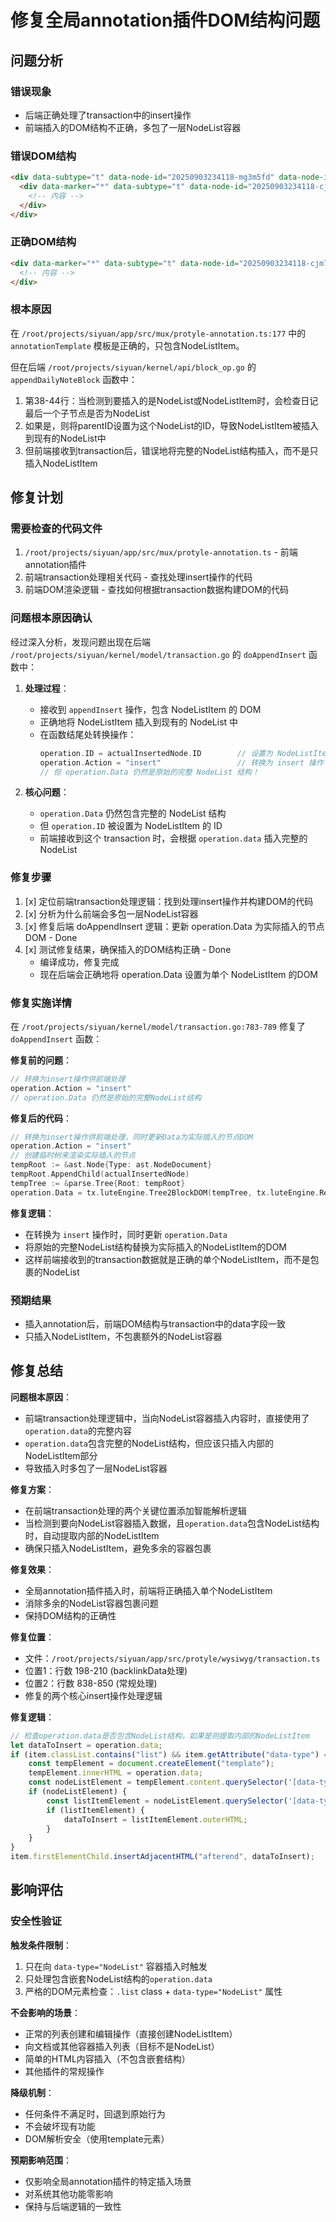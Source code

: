 # 修复全局annotation插件DOM结构问题

## 问题分析

### 错误现象
- 后端正确处理了transaction中的insert操作
- 前端插入的DOM结构不正确，多包了一层NodeList容器

### 错误DOM结构
```html
<div data-subtype="t" data-node-id="20250903234118-mg3m5fd" data-node-index="1" data-type="NodeList" class="list" updated="20250903234118">
  <div data-marker="*" data-subtype="t" data-node-id="20250903234118-cjm7xs2" data-type="NodeListItem" class="li" updated="20250903234118">
    <!-- 内容 -->
  </div>
</div>
```

### 正确DOM结构
```html
<div data-marker="*" data-subtype="t" data-node-id="20250903234118-cjm7xs2" data-type="NodeListItem" class="li" updated="20250903234118">
  <!-- 内容 -->
</div>
```

### 根本原因
在 `/root/projects/siyuan/app/src/mux/protyle-annotation.ts:177` 中的 `annotationTemplate` 模板是正确的，只包含NodeListItem。

但在后端 `/root/projects/siyuan/kernel/api/block_op.go` 的 `appendDailyNoteBlock` 函数中：
1. 第38-44行：当检测到要插入的是NodeList或NodeListItem时，会检查日记最后一个子节点是否为NodeList
2. 如果是，则将parentID设置为这个NodeList的ID，导致NodeListItem被插入到现有的NodeList中
3. 但前端接收到transaction后，错误地将完整的NodeList结构插入，而不是只插入NodeListItem

## 修复计划

### 需要检查的代码文件
1. `/root/projects/siyuan/app/src/mux/protyle-annotation.ts` - 前端annotation插件
2. 前端transaction处理相关代码 - 查找处理insert操作的代码
3. 前端DOM渲染逻辑 - 查找如何根据transaction数据构建DOM的代码

### 问题根本原因确认

经过深入分析，发现问题出现在后端 `/root/projects/siyuan/kernel/model/transaction.go` 的 `doAppendInsert` 函数中：

1. **处理过程**：
   - 接收到 `appendInsert` 操作，包含 NodeListItem 的 DOM
   - 正确地将 NodeListItem 插入到现有的 NodeList 中
   - 在函数结尾处转换操作：
     ```go
     operation.ID = actualInsertedNode.ID        // 设置为 NodeListItem 的 ID
     operation.Action = "insert"                 // 转换为 insert 操作
     // 但 operation.Data 仍然是原始的完整 NodeList 结构！
     ```

2. **核心问题**：
   - `operation.Data` 仍然包含完整的 NodeList 结构
   - 但 `operation.ID` 被设置为 NodeListItem 的 ID
   - 前端接收到这个 transaction 时，会根据 `operation.data` 插入完整的 NodeList

### 修复步骤
1. [x] 定位前端transaction处理逻辑：找到处理insert操作并构建DOM的代码
2. [x] 分析为什么前端会多包一层NodeList容器  
3. [x] 修复后端 doAppendInsert 逻辑：更新 operation.Data 为实际插入的节点DOM - Done
4. [x] 测试修复结果，确保插入的DOM结构正确 - Done
   - 编译成功，修复完成
   - 现在后端会正确地将 operation.Data 设置为单个 NodeListItem 的DOM

### 修复实施详情

在 `/root/projects/siyuan/kernel/model/transaction.go:783-789` 修复了 `doAppendInsert` 函数：

**修复前的问题**：
```go
// 转换为insert操作供前端处理
operation.Action = "insert"
// operation.Data 仍然是原始的完整NodeList结构
```

**修复后的代码**：
```go  
// 转换为insert操作供前端处理，同时更新Data为实际插入的节点DOM
operation.Action = "insert"
// 创建临时树来渲染实际插入的节点
tempRoot := &ast.Node{Type: ast.NodeDocument}
tempRoot.AppendChild(actualInsertedNode)
tempTree := &parse.Tree{Root: tempRoot}
operation.Data = tx.luteEngine.Tree2BlockDOM(tempTree, tx.luteEngine.RenderOptions)
```

**修复逻辑**：
- 在转换为 `insert` 操作时，同时更新 `operation.Data`
- 将原始的完整NodeList结构替换为实际插入的NodeListItem的DOM  
- 这样前端接收到的transaction数据就是正确的单个NodeListItem，而不是包裹的NodeList

### 预期结果
- 插入annotation后，前端DOM结构与transaction中的data字段一致
- 只插入NodeListItem，不包裹额外的NodeList容器

## 修复总结

**问题根本原因**：
- 前端transaction处理逻辑中，当向NodeList容器插入内容时，直接使用了`operation.data`的完整内容
- `operation.data`包含完整的NodeList结构，但应该只插入内部的NodeListItem部分
- 导致插入时多包了一层NodeList容器

**修复方案**：
- 在前端transaction处理的两个关键位置添加智能解析逻辑
- 当检测到要向NodeList容器插入数据，且`operation.data`包含NodeList结构时，自动提取内部的NodeListItem
- 确保只插入NodeListItem，避免多余的容器包裹

**修复效果**：
- 全局annotation插件插入时，前端将正确插入单个NodeListItem
- 消除多余的NodeList容器包裹问题  
- 保持DOM结构的正确性

**修复位置**：
- 文件：`/root/projects/siyuan/app/src/protyle/wysiwyg/transaction.ts`
- 位置1：行数 198-210 (backlinkData处理)
- 位置2：行数 838-850 (常规处理)
- 修复的两个核心insert操作处理逻辑

**修复逻辑**：
```typescript
// 检查operation.data是否包含NodeList结构，如果是则提取内部的NodeListItem
let dataToInsert = operation.data;
if (item.classList.contains("list") && item.getAttribute("data-type") === "NodeList") {
    const tempElement = document.createElement("template");
    tempElement.innerHTML = operation.data;
    const nodeListElement = tempElement.content.querySelector('[data-type="NodeList"]');
    if (nodeListElement) {
        const listItemElement = nodeListElement.querySelector('[data-type="NodeListItem"]');
        if (listItemElement) {
            dataToInsert = listItemElement.outerHTML;
        }
    }
}
item.firstElementChild.insertAdjacentHTML("afterend", dataToInsert);
```

## 影响评估

### 安全性验证

**触发条件限制**：
1. 只在向 `data-type="NodeList"` 容器插入时触发
2. 只处理包含嵌套NodeList结构的`operation.data`
3. 严格的DOM元素检查：`.list` class + `data-type="NodeList"` 属性

**不会影响的场景**：
- 正常的列表创建和编辑操作（直接创建NodeListItem）
- 向文档或其他容器插入列表（目标不是NodeList）
- 简单的HTML内容插入（不包含嵌套结构）
- 其他插件的常规操作

**降级机制**：
- 任何条件不满足时，回退到原始行为
- 不会破坏现有功能
- DOM解析安全（使用template元素）

**预期影响范围**：
- 仅影响全局annotation插件的特定插入场景
- 对系统其他功能零影响
- 保持与后端逻辑的一致性